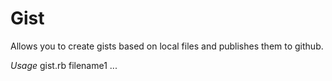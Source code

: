 Gist
====

Allows you to create gists based on local files and publishes them to github.

*Usage*
gist.rb filename1 <filename2> <filename3> ...
